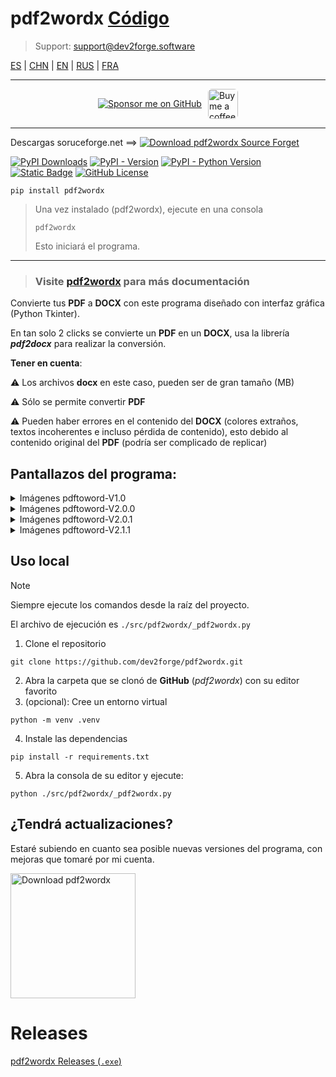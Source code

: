 # pdf2wordx [Código](https://github.com/dev2forge/pdf2wordx/tree/main/src/pdf2wordx/)

> Support:  [support@dev2forge.software](mailto:support@dev2forge.software)

[ES](README.md) | [CHN](https://github.com/dev2forge/pdf2wordx/blob/main/README/readme_pdf2wordx_chn.md) | [EN](https://github.com/dev2forge/pdf2wordx/blob/main/README/readme_pdf2wordx_en.md) | [RUS](https://github.com/dev2forge/pdf2wordx/blob/main/README/readme_pdf2wordx_rus.md) | [FRA](https://github.com/dev2forge/pdf2wordx/blob/main/README/readme_pdf2wordx_fra.md)

---

<div style="display: flex; align-items: center; justify-content: center; margin: 10px 0; gap: 10px; max-height: 48px; height: 48px;">
  <a href="https://github.com/sponsors/tutosrive" target="_blank">
  <img src="https://img.shields.io/badge/Sponsor-%F0%9F%92%96%20tutosrive-orange?style=for-the-badge&logo=github" alt="Sponsor me on GitHub">
</a>
  <a href="https://www.buymeacoffee.com/tutosrive">
    <img 
      src="https://img.buymeacoffee.com/button-api/?text=Buy me a coffee&emoji=☕&slug=tutosrive&button_colour=FFDD00&font_colour=000000&font_family=Cookie&outline_colour=000000&coffee_colour=ffffff" 
      style="height: 48px; width: auto; object-fit: contain; border-radius: 6px;" 
      alt="Buy me a coffee button">
  </a>
</div>

---

Descargas soruceforge.net ==> [![Download pdf2wordx Source Forget](https://img.shields.io/sourceforge/dt/pdf-to-word-docx.svg)](https://sourceforge.net/projects/pdf-to-word-docx/files/latest/download)

<!-- Badges -->
  <div>
<!-- Total downloads -->
    <a href="https://pepy.tech/projects/pdf2wordx"><img src="https://static.pepy.tech/badge/pdf2wordx" alt="PyPI Downloads"></a>
<!-- Versión actual -->
    <a href="https://pypi.org/project/pdf2wordx/"><img alt="PyPI - Version" src="https://img.shields.io/pypi/v/pdf2wordx?label=pdf2wordx"></a>
<!-- Python versions supported -->
    <a href="https://python.org/"><img alt="PyPI - Python Version" src="https://img.shields.io/pypi/pyversions/pdf2wordx"></a> 
<!-- Author -->
    <a href="https://github.com/tutosrive"><img alt="Static Badge" src="https://img.shields.io/badge/Tutos%20Rive-Author-brightgreen"></a>
<!-- Licencia -->
    <a href="https://raw.githubusercontent.com/tutosrive/pdf2wordx/main/LICENSE"><img alt="GitHub License" src="https://img.shields.io/github/license/tutosrive/pdf2wordx"></a>
  </div>

```shell
pip install pdf2wordx
```
> Una vez instalado (pdf2wordx), ejecute en una consola
> ```shell
> pdf2wordx
> ```
> Esto iniciará el programa.

---

> ### Visite [pdf2wordx](https://tutosrive.github.io/pdf2wordx/) para más documentación

Convierte tus **PDF** a **DOCX** con este programa diseñado con interfaz gráfica (Python Tkinter).

En tan solo 2 clicks se convierte un **PDF** en un **DOCX**, usa la librería **_pdf2docx_** para realizar la conversión.

**Tener en cuenta**:

⚠ Los archivos **docx** en este caso, pueden ser de gran tamaño (MB)

⚠ Sólo se permite convertir **PDF**

⚠ Pueden haber errores en el contenido del **DOCX** (colores extraños, textos incoherentes e incluso pérdida de contenido), esto debido al contenido original del **PDF** (podría ser complicado de replicar)

## Pantallazos del programa:

<details>
  <summary>Imágenes pdftoword-V1.0</summary>
  <div style="display: grid; grid-template-columns: 1fr 1fr; grid-template-rows: auto">
    <div style="text-align:center; margin:34px">
      <p>Imagen 1:</p>
      <image style="max-width:100%; box-shadow: 1px 2px 61px #000d83; border-radius: 23px" name="img1" src="https://github.com/tutosrive/images-projects-srm-trg/raw/main/img-pdftoword/v1.0-Alpha/v1alpha-1.png">
    </div>
    <div style="text-align:center; margin:34px">
      <p>Imagen 2:</p>
      <image style="max-width:100%; box-shadow: 1px 2px 61px #000d83; border-radius: 23px" name="img2" src="https://github.com/tutosrive/images-projects-srm-trg/raw/main/img-pdftoword/v1.0-Alpha/v1alpha-2.png">
    </div>
  </div>
  <div style="text-align:center; margin:34px auto 113px auto">
    <p>Imagen 3:</p>
    <image style="max-width:80%; box-shadow: 1px 2px 61px #000d83; border-radius: 23px" name="img3" src="https://github.com/tutosrive/images-projects-srm-trg/raw/main/img-pdftoword/v1.0-Alpha/v1alpha-3.png">
  </div>
</details>

<details>
  <summary>Imágenes pdftoword-V2.0.0</summary>
  <div style="display: grid; grid-template-columns: 1fr 1fr; grid-template-rows: auto">
    <div style="text-align:center; margin:34px">
      <p>Imagen 1:</p>
      <image style="max-width:100%; box-shadow: 1px 2px 61px #000d83; border-radius: 23px" src="https://github.com/tutosrive/images-projects-srm-trg/raw/main/img-pdftoword/v2.0.0-IMG/v2.0.0-1.webp">
    </div>
    <div style="text-align:center; margin:34px">
      <p>Imagen 2:</p>
      <image style="max-width:100%; box-shadow: 1px 2px 61px #000d83; border-radius: 23px" src="https://github.com/tutosrive/images-projects-srm-trg/raw/main/img-pdftoword/v2.0.0-IMG/v2.0.0-2.webp">
    </div>
    <div style="text-align:center; margin:34px">
      <p>Imagen 3:</p>
      <image style="max-width:100%; box-shadow: 1px 2px 61px #000d83; border-radius: 23px" src="https://github.com/tutosrive/images-projects-srm-trg/raw/main/img-pdftoword/v2.0.0-IMG/v2.0.0-3.webp">
    </div>
    <div style="text-align:center; margin:34px">
      <p>Imagen 4:</p>
      <image style="max-width:100%; box-shadow: 1px 2px 61px #000d83; border-radius: 23px" src="https://github.com/tutosrive/images-projects-srm-trg/raw/main/img-pdftoword/v2.0.0-IMG/v2.0.0-4.webp">
    </div>
    <div style="text-align:center; margin:34px">
      <p>Imagen 5:</p>
      <image style="max-width:100%; box-shadow: 1px 2px 61px #000d83; border-radius: 23px" src="https://github.com/tutosrive/images-projects-srm-trg/raw/main/img-pdftoword/v2.0.0-IMG/v2.0.0-5.webp">
    </div>
  </div>
</details>

<details>
  <summary>Imágenes pdftoword-V2.0.1</summary>
  <div style="display: grid; grid-template-columns: 1fr 1fr; grid-template-rows: auto">
    <div style="text-align:center; margin:34px">
      <p>Imagen 1:</p>
      <image style="max-width:100%; box-shadow: 1px 2px 61px #000d83; border-radius: 23px" src="https://github.com/tutosrive/images-projects-srm-trg/raw/main/img-pdftoword/v2.0.1-IMG/v2.0.1-1.png">
    </div>
    <div style="text-align:center; margin:34px">
      <p>Imagen 2:</p>
      <image style="max-width:100%; box-shadow: 1px 2px 61px #000d83; border-radius: 23px" src="https://github.com/tutosrive/images-projects-srm-trg/raw/main/img-pdftoword/v2.0.1-IMG/v2.0.1-2.png">
    </div>
  </div>
</details>

<details>
  <summary>Imágenes pdftoword-V2.1.1</summary>
  <div style="display: grid; grid-template-columns: 1fr 1fr; grid-template-rows: auto">
    <div style="text-align:center; margin:34px">
      <p>Imagen 1: Interfaz principal</p>
      <image style="max-width:100%; box-shadow: 1px 2px 61px #000d83; border-radius: 23px" src="https://cdn.jsdelivr.net/gh/tutosrive/images-projects-srm-trg@main/img-pdftoword/v2.1.2-IMG/pdf2wordx-v2.1.1-1.png">
    </div>
    <div style="text-align:center; margin:34px">
      <p>Imagen 2: Licencia de código abierto</p>
      <image style="max-width:100%; box-shadow: 1px 2px 61px #000d83; border-radius: 23px" src="https://cdn.jsdelivr.net/gh/tutosrive/images-projects-srm-trg@main/img-pdftoword/v2.1.2-IMG/pdf2wordx-v2.1.1-2.png">
    </div>
  </div>
  <div style="text-align:center; margin:34px auto 113px auto">
    <p>Imagen 3: Ayuda sobre como usar el programa</p>
    <image style="max-width:80%; box-shadow: 1px 2px 61px #000d83; border-radius: 23px" src="https://cdn.jsdelivr.net/gh/tutosrive/images-projects-srm-trg@main/img-pdftoword/v2.1.2-IMG/pdf2wordx-v2.1.1-3.png">
  </div>
</details>

## Uso local

> [!NOTE]
> Siempre ejecute los comandos desde la raíz del proyecto.
> 
> El archivo de ejecución es `./src/pdf2wordx/_pdf2wordx.py`

1. Clone el repositorio
```shell
git clone https://github.com/dev2forge/pdf2wordx.git
```
2. Abra la carpeta que se clonó de **GitHub** (_pdf2wordx_) con su editor favorito
3. (opcional): Cree un entorno virtual
```shell
python -m venv .venv
```
4. Instale las dependencias
```shell
pip install -r requirements.txt
```
5. Abra la consola de su editor y ejecute:
```shell
python ./src/pdf2wordx/_pdf2wordx.py
```

## ¿Tendrá actualizaciones?

Estaré subiendo en cuanto sea posible nuevas versiones del programa, con mejoras que tomaré por mi cuenta.

<a href="https://sourceforge.net/p/pdf-to-word-docx/"><img alt="Download pdf2wordx" src="https://sourceforge.net/sflogo.php?type=17&amp;group_id=3784635" width=200></a>

# Releases

<a href="https://github.com/dev2forge/pdf2wordx/releases/">pdf2wordx Releases (`.exe`)</a>
